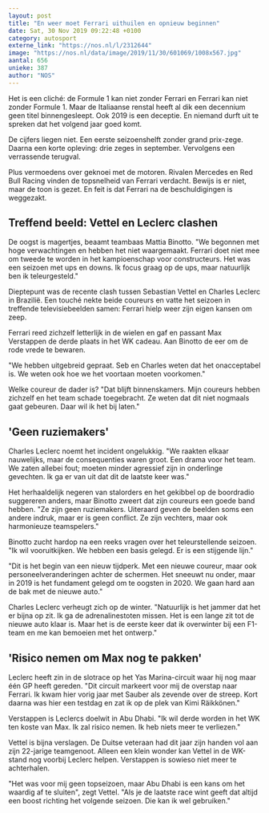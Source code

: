 ```yaml
---
layout: post
title: "En weer moet Ferrari uithuilen en opnieuw beginnen"
date: Sat, 30 Nov 2019 09:22:48 +0100
category: autosport
externe_link: "https://nos.nl/l/2312644"
image: "https://nos.nl/data/image/2019/11/30/601069/1008x567.jpg"
aantal: 656
unieke: 387
author: "NOS"
---
```


<p>Het is een cliché: de Formule 1 kan niet zonder Ferrari en Ferrari kan niet zonder Formule 1. Maar de Italiaanse renstal heeft al dik een decennium geen titel binnengesleept. Ook 2019 is een deceptie. En niemand durft uit te spreken dat het volgend jaar goed komt.</p>
<p>De cijfers liegen niet. Een eerste seizoenshelft zonder grand prix-zege. Daarna een korte opleving: drie zeges in september. Vervolgens een verrassende terugval.</p>
<p>Plus vermoedens over geknoei met de motoren. Rivalen Mercedes en Red Bull Racing vinden de topsnelheid van Ferrari verdacht. Bewijs is er niet, maar de toon is gezet. En feit is dat Ferrari na de beschuldigingen is weggezakt.</p>
<h2>Treffend beeld: Vettel en Leclerc clashen</h2>
<p>De oogst is magertjes, beaamt teambaas Mattia Binotto. "We begonnen met hoge verwachtingen en hebben het niet waargemaakt. Ferrari doet niet mee om tweede te worden in het kampioenschap voor constructeurs. Het was een seizoen met ups en downs. Ik focus graag op de ups, maar natuurlijk ben ik teleurgesteld."</p>
<p>Dieptepunt was de recente clash tussen Sebastian Vettel en Charles Leclerc in Brazilië. Een touché nekte beide coureurs en vatte het seizoen in treffende televisiebeelden samen: Ferrari hielp weer zijn eigen kansen om zeep.</p>
<p>Ferrari reed zichzelf letterlijk in de wielen en gaf en passant Max Verstappen de derde plaats in het WK cadeau. Aan Binotto de eer om de rode vrede te bewaren.</p>
<p>"We hebben uitgebreid gepraat. Seb en Charles weten dat het onacceptabel is. We weten ook hoe we het voortaan moeten voorkomen."</p>
<p>Welke coureur de dader is? "Dat blijft binnenskamers. Mijn coureurs hebben zichzelf en het team schade toegebracht. Ze weten dat dit niet nogmaals gaat gebeuren. Daar wil ik het bij laten."</p>
<h2>'Geen ruziemakers'</h2>
<p>Charles Leclerc noemt het incident ongelukkig. "We raakten elkaar nauwelijks, maar de consequenties waren groot. Een drama voor het team. We zaten allebei fout; moeten minder agressief zijn in onderlinge gevechten. Ik ga er van uit dat dit de laatste keer was."</p>
<p>Het herhaaldelijk negeren van stalorders en het gekibbel op de boordradio suggereren anders, maar Binotto zweert dat zijn coureurs een goede band hebben. "Ze zijn geen ruziemakers. Uiteraard geven de beelden soms een andere indruk, maar er is geen conflict. Ze zijn vechters, maar ook harmonieuze teamspelers."</p>
<p>Binotto zucht hardop na een reeks vragen over het teleurstellende seizoen. "Ik wil vooruitkijken. We hebben een basis gelegd. Er is een stijgende lijn."</p>
<p>"Dit is het begin van een nieuw tijdperk. Met een nieuwe coureur, maar ook personeelveranderingen achter de schermen. Het sneeuwt nu onder, maar in 2019 is het fundament gelegd om te oogsten in 2020. We gaan hard aan de bak met de nieuwe auto."</p>
<p>Charles Leclerc verheugt zich op de winter. "Natuurlijk is het jammer dat het er bijna op zit. Ik ga de adrenalinestoten missen. Het is een lange zit tot de nieuwe auto klaar is. Maar het is de eerste keer dat ik overwinter bij een F1-team en me kan bemoeien met het ontwerp."</p>
<h2>'Risico nemen om Max nog te pakken'</h2>
<p>Leclerc heeft zin in de slotrace op het Yas Marina-circuit waar hij nog maar één GP heeft gereden. "Dit circuit markeert voor mij de overstap naar Ferrari. Ik kwam hier vorig jaar met Sauber als zevende over de streep. Kort daarna was hier een testdag en zat ik op de plek van Kimi Räikkönen."</p>
<p>Verstappen is Leclercs doelwit in Abu Dhabi. "Ik wil derde worden in het WK ten koste van Max. Ik zal risico nemen. Ik heb niets meer te verliezen."</p>
<p>Vettel is bijna verslagen. De Duitse veteraan had dit jaar zijn handen vol aan zijn 22-jarige teamgenoot. Alleen een klein wonder kan Vettel in de WK-stand nog voorbij Leclerc helpen. Verstappen is sowieso niet meer te achterhalen.</p>
<p>"Het was voor mij geen topseizoen, maar Abu Dhabi is een kans om het waardig af te sluiten", zegt Vettel. "Als je de laatste race wint geeft dat altijd een boost richting het volgende seizoen. Die kan ik wel gebruiken."</p>
